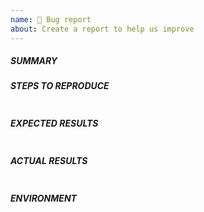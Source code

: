 ```yaml
---
name: 🐛 Bug report
about: Create a report to help us improve
---
```


##### SUMMARY
<!--- Explain the problem briefly below -->

##### STEPS TO REPRODUCE
<!--- Describe exactly how to reproduce the problem, using a minimal test-case -->
```yaml

```

<!--- HINT: You can paste gist.github.com links for larger files -->

##### EXPECTED RESULTS
<!--- Describe what you expected to happen when running the steps above -->
```paste below

```

##### ACTUAL RESULTS
<!--- Paste verbatim command output between quotes -->
```paste below

```

##### ENVIRONMENT
<!--- Provide all relevant information below, e.g. target OS versions, Ansible version, Docker version, etc. -->
